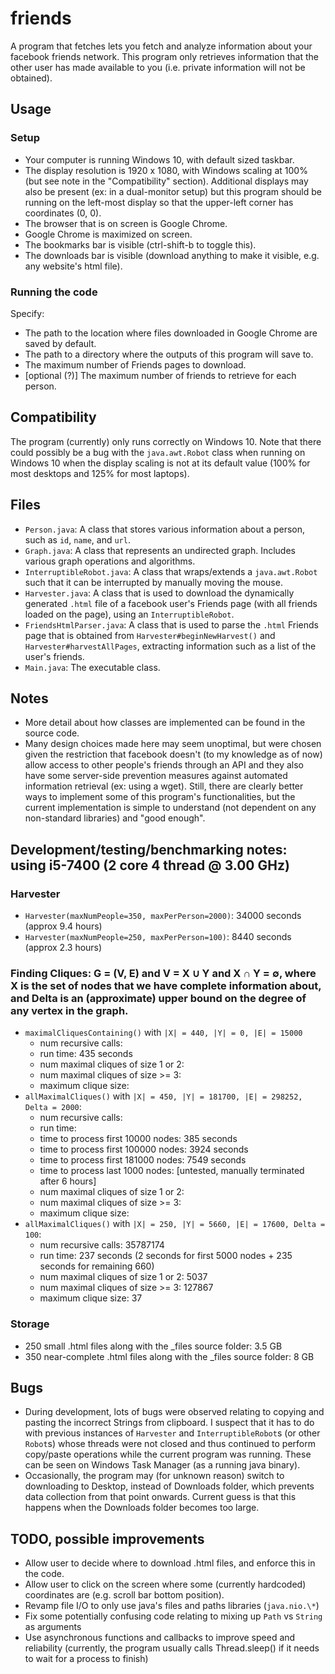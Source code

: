 # friends
A program that fetches lets you fetch and analyze information about your facebook friends network. This program only retrieves information that the other user has made available to you (i.e. private information will not be obtained).

## Usage
### Setup
- Your computer is running Windows 10, with default sized taskbar.
- The display resolution is 1920 x 1080, with Windows scaling at 100% (but see note in the "Compatibility" section). Additional displays may also be present (ex: in a dual-monitor setup) but this program should be running on the left-most display so that the upper-left corner has coordinates (0, 0).
- The browser that is on screen is Google Chrome.
- Google Chrome is maximized on screen.
- The bookmarks bar is visible (ctrl-shift-b to toggle this).
- The downloads bar is visible (download anything to make it visible, e.g. any website's html file).
### Running the code
Specify:
- The path to the location where files downloaded in Google Chrome are saved by default.
- The path to a directory where the outputs of this program will save to.
- The maximum number of Friends pages to download.
- [optional (?)] The maximum number of friends to retrieve for each person.

## Compatibility
The program (currently) only runs correctly on Windows 10. Note that there could possibly be a bug with the `java.awt.Robot` class when running on Windows 10 when the display scaling is not at its default value (100% for most desktops and 125% for most laptops).

## Files
- `Person.java`: A class that stores various information about a person, such as `id`, `name`, and `url`.
- `Graph.java`: A class that represents an undirected graph. Includes various graph operations and algorithms.
- `InterruptibleRobot.java`: A class that wraps/extends a `java.awt.Robot` such that it can be interrupted by manually moving the mouse.
- `Harvester.java`: A class that is used to download the dynamically generated `.html` file of a facebook user's Friends page (with all friends loaded on the page), using an `InterruptibleRobot`.
- `FriendsHtmlParser.java`: A class that is used to parse the `.html` Friends page that is obtained from `Harvester#beginNewHarvest()` and `Harvester#harvestAllPages`, extracting information such as a list of the user's friends.
- `Main.java`: The executable class.

## Notes
- More detail about how classes are implemented can be found in the source code.
- Many design choices made here may seem unoptimal, but were chosen given the restriction that facebook doesn't (to my knowledge as of now) allow access to other people's friends through an API and they also have some server-side prevention measures against automated information retrieval (ex: using a wget). Still, there are clearly better ways to implement some of this program's functionalities, but the current implementation is simple to understand (not dependent on any non-standard libraries) and "good enough".

## Development/testing/benchmarking notes: using i5-7400 (2 core 4 thread @ 3.00 GHz)
### Harvester
- `Harvester(maxNumPeople=350, maxPerPerson=2000)`: 34000 seconds (approx 9.4 hours)
- `Harvester(maxNumPeople=250, maxPerPerson=100)`: 8440 seconds (approx 2.3 hours)
### Finding Cliques: G = (V, E) and V = X ∪ Y and X ∩ Y = ∅, where X is the set of nodes that we have complete information about, and Delta is an (approximate) upper bound on the degree of any vertex in the graph.
- `maximalCliquesContaining()` with `|X| = 440, |Y| = 0, |E| = 15000`
  - num recursive calls:
  - run time: 435 seconds
  - num maximal cliques of size 1 or 2:
  - num maximal cliques of size >= 3:
  - maximum clique size:
- `allMaximalCliques()` with `|X| = 450, |Y| = 181700, |E| = 298252, Delta = 2000`:
  - num recursive calls:
  - run time:
  - time to process first 10000 nodes: 385 seconds
  - time to process first 100000 nodes: 3924 seconds
  - time to process first 181000 nodes: 7549 seconds
  - time to process last 1000 nodes: [untested, manually terminated after 6 hours]
  - num maximal cliques of size 1 or 2:
  - num maximal cliques of size >= 3:
  - maximum clique size:
- `allMaximalCliques()` with `|X| = 250, |Y| = 5660, |E| = 17600, Delta = 100`:
  - num recursive calls: 35787174
  - run time: 237 seconds (2 seconds for first 5000 nodes + 235 seconds for remaining 660)
  - num maximal cliques of size 1 or 2: 5037
  - num maximal cliques of size >= 3: 127867
  - maximum clique size: 37
### Storage
- 250 small .html files along with the _files source folder: 3.5 GB
- 350 near-complete .html files along with the _files source folder: 8 GB

## Bugs
- During development, lots of bugs were observed relating to copying and pasting the incorrect Strings from clipboard. I suspect that it has to do with previous instances of `Harvester` and `InterruptibleRobot`s (or other `Robot`s) whose threads were not closed and thus continued to perform copy/paste operations while the current program was running. These can be seen on Windows Task Manager (as a running java binary).
- Occasionally, the program may (for unknown reason) switch to downloading to Desktop, instead of Downloads folder, which prevents data collection from that point onwards. Current guess is that this happens when the Downloads folder becomes too large.

## TODO, possible improvements
- Allow user to decide where to download .html files, and enforce this in the code.
- Allow user to click on the screen where some (currently hardcoded) coordinates are (e.g. scroll bar bottom position).
- Revamp file I/O to only use java's files and paths libraries (`java.nio.\*`)
- Fix some potentially confusing code relating to mixing up `Path` vs `String` as arguments
- Use asynchronous functions and callbacks to improve speed and reliability (currently, the program usually calls Thread.sleep() if it needs to wait for a process to finish)